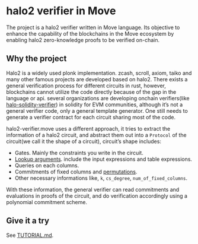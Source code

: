 # halo2 verifier in Move

The project is a halo2 verifier written in Move language.
Its objective to enhance the capability of the blockchains in the Move ecosystem by enabling halo2 zero-knowledge proofs to be verified on-chain.

## Why the project

Halo2 is a widely used plonk implementation. zcash, scroll, axiom, taiko and many other famous projects are developed based on halo2.
There exists a general verification process for different circuits in rust,
however, blockchains cannot utilize the code directly because of the gap in the language or api.
several organizations are developing onchain verifiers(like [halo-solidity-verifier](https://github.com/privacy-scaling-explorations/halo2-solidity-verifier)) in solidity for EVM communities,
although it’s not a general verifier code, only a general template generator.
One still needs to generate a verifier contract for each circuit sharing most of the code.

halo2-verifier.move uses a different approach, it tries to extract the information of a halo2 circuit, and abstract them out into a `Protocol` of the circuit(we call it the shape of a circuit), circuit’s shape includes:

- Gates. Mainly the constraints you write in the circuit.
- [Lookup arguments](https://zcash.github.io/halo2/design/proving-system/lookup.html). include the input expressions and table expressions.
- Queries on each columns.
- Commitments of fixed columns and [permutations](https://zcash.github.io/halo2/design/proving-system/permutation.html).
- Other necessary informations like, `k`, `cs_degree`, `num_of_fixed_columns`.

With these information, the general verifier can read commitments and evaluations in proofs of the circuit, and do verification accordingly using a polynomial commitment scheme.

## Give it a try

See [TUTORIAL.md](./TUTORIAL.md).
